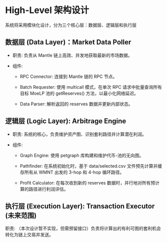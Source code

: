 # High-Level 架构设计

系统将采用模块化设计，分为三个核心层：数据层、逻辑层和执行层

## 数据层 (Data Layer)：Market Data Poller

- 职责: 负责从 Mantle 链上高效、并发地获取最新的市场数据。

- 组件:

    - RPC Connector: 连接到 Mantle 链的 RPC 节点。

    - Batch Requester: 使用 multicall 模式，在单次 RPC 请求中批量查询所有目标 MoeLP 池的 getReserves() 方法，以最小化网络延迟。

    - Data Parser: 解析返回的 reserves 数据并更新内部状态。

## 逻辑层 (Logic Layer): Arbitrage Engine

- 职责: 系统的核心，负责维护资产图、识别套利路径并计算潜在利润。

- 组件:

    - Graph Engine: 使用 petgraph 库构建和维护代币-池的无向图。

    - Pathfinder: 在系统初始化时，基于 data/selected.csv 文件预先计算并缓存所有从 WMNT 出发的 3-hop 和 4-hop 循环路径。

    - Profit Calculator: 在每次收到新的 reserves 数据时，并行地对所有预计算的路径进行利润评估。

## 执行层 (Execution Layer): Transaction Executor (未来范围)

职责: （本次设计暂不实现，但需预留接口）负责将计算出的有利可图的套利机会转化为链上交易并发送。